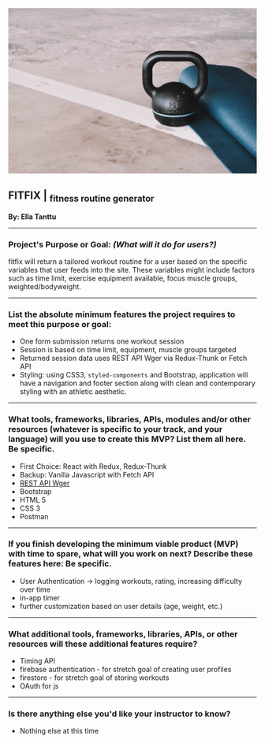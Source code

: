 <img title="exercise equipment" src="img/exercise_equipment.jpg" width="600px">

## FITFIX | <sub>fitness routine generator</sub>
**By: Ella Tanttu**

---

### Project's Purpose or Goal: *(What will it do for users?)*
fitfix will return a tailored workout routine for a user based on the specific variables that user feeds into the site. These variables might include factors such as time limit, exercise equipment available, focus muscle groups, weighted/bodyweight.

---

### List the absolute minimum features the project requires to meet this purpose or goal:
- One form submission returns one workout session
- Session is based on time limit, equipment, muscle groups targeted
- Returned session data uses REST API Wger via Redux-Thunk or Fetch API
- Styling: using CSS3, `styled-components` and Bootstrap, application will have a navigation and footer section along with clean and contemporary styling with an athletic aesthetic.

---

### What tools, frameworks, libraries, APIs, modules and/or other resources (whatever is specific to your track, and your language) will you use to create this MVP? List them all here. Be specific.
- First Choice: React with Redux, Redux-Thunk
- Backup: Vanilla Javascript with Fetch API
- [REST API Wger](https://wger.de/en/software/api)
- Bootstrap
- HTML 5
- CSS 3
- Postman

---

### If you finish developing the minimum viable product (MVP) with time to spare, what will you work on next? Describe these features here: Be specific.
- User Authentication -> logging workouts, rating, increasing difficulty over time
- in-app timer
- further customization based on user details (age, weight, etc.)

---

### What additional tools, frameworks, libraries, APIs, or other resources will these additional features require?
- Timing API
- firebase authentication - for stretch goal of creating user profiles
- firestore - for stretch goal of storing workouts
- OAuth for js

---

### Is there anything else you'd like your instructor to know?
- Nothing else at this time